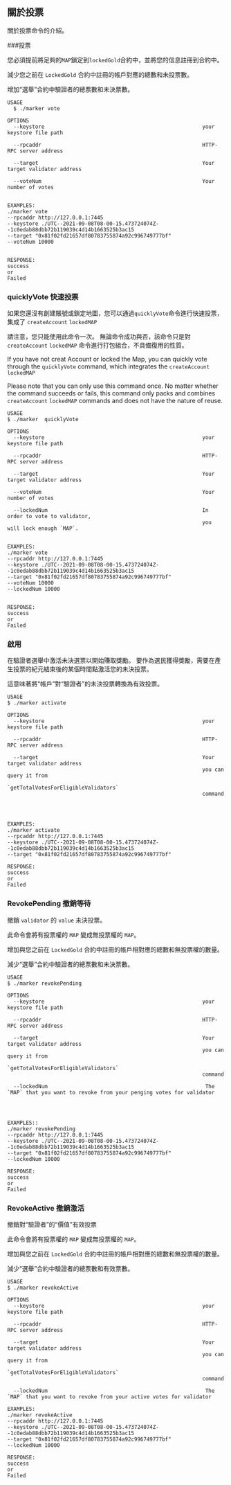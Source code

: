 ## 關於投票

關於投票命令的介紹。

###投票

您必須提前將足夠的`MAP`鎖定到`lockedGold`合約中，並將您的信息註冊到合約中。

減少您之前在 `LockedGold` 合約中註冊的帳戶對應的總數和未投票數。

增加“選舉”合約中驗證者的總票數和未決票數。

```shell
USAGE
  $ ./marker vote

OPTIONS
  --keystore                                                   your keystore file path
  
  --rpcaddr                                                    HTTP-RPC server address 
                                                               
  --target                                                     Your target validator address
  
  --voteNum                                                    Your number of votes

                                                                                                            
EXAMPLES:
./marker vote
--rpcaddr http://127.0.0.1:7445
--keystore ./UTC--2021-09-08T08-00-15.473724074Z--1c0edab88dbb72b119039c4d14b1663525b3ac15
--target "0x81f02fd21657df80783755874a92c996749777bf"
--voteNum 10000


RESPONSE:
success
or
Failed
```


### quicklyVote 快速投票

如果您還沒有創建賬號或鎖定地圖，您可以通過`quicklyVote`命令進行快速投票，
集成了 `createAccount` `lockedMAP`

請注意，您只能使用此命令一次。 無論命令成功與否，該命令只是對`createAccount` `lockedMAP` 命令進行打包組合，不具備復用的性質。

If you have not creat Account or locked the Map, you can quickly vote through the `quicklyVote` command, which
integrates the `createAccount` `lockedMAP`

Please note that you can only use this command once. No matter whether the command succeeds or fails, this command only packs and combines `createAccount` `lockedMAP` commands and does not have the nature of reuse.

```shell
USAGE
$ ./marker  quicklyVote   

OPTIONS
  --keystore                                                   your keystore file path
  
  --rpcaddr                                                    HTTP-RPC server address 
                                                               
  --target                                                     Your target validator address
  
  --voteNum                                                    Your number of votes
  
  --lockedNum                                                  In order to vote to validator,
                                                               you will lock enough `MAP`.

                                                                                                            
EXAMPLES:
./marker vote
--rpcaddr http://127.0.0.1:7445
--keystore ./UTC--2021-09-08T08-00-15.473724074Z--1c0edab88dbb72b119039c4d14b1663525b3ac15
--target "0x81f02fd21657df80783755874a92c996749777bf"
--voteNum 10000
--lockedNum 10000


RESPONSE:
success
or
Failed
```
### 啟用

在驗證者選舉中激活未決選票以開始賺取獎勵。 要作為選民獲得獎勵，需要在產生投票的紀元結束後的某個時間點激活您的未決投票。

這意味著將“帳戶”對“驗證者”的未決投票轉換為有效投票。

```shell
USAGE
$ ./marker activate   

OPTIONS
  --keystore                                                   your keystore file path
  
  --rpcaddr                                                    HTTP-RPC server address 
                                                               
  --target                                                     Your target validator address
                                                               you can query it from 
                                                               `getTotalVotesForEligibleValidators`
                                                               command
  


                                                                                                            
EXAMPLES:
./marker activate
--rpcaddr http://127.0.0.1:7445
--keystore ./UTC--2021-09-08T08-00-15.473724074Z--1c0edab88dbb72b119039c4d14b1663525b3ac15
--target "0x81f02fd21657df80783755874a92c996749777bf"

RESPONSE:
success
or
Failed
```

### RevokePending 撤銷等待

撤銷 `validator` 的 `value` 未決投票。

此命令會將有投票權的 `MAP` 變成無投票權的 `MAP`。

增加與您之前在 `LockedGold` 合約中註冊的帳戶相對應的總數和無投票權的數量。

減少“選舉”合約中驗證者的總票數和未決票數。


```shell
USAGE
$ ./marker revokePending   

OPTIONS
  --keystore                                                   your keystore file path

  --rpcaddr                                                    HTTP-RPC server address 
                                                               
  --target                                                     Your target validator address
                                                               you can query it from 
                                                               `getTotalVotesForEligibleValidators`
                                                               command
                                                               
  --lockedNum                                                   The `MAP` that you want to revoke from your penging votes for validator
  


                                                                                                            
EXAMPLES::
./marker revokePending
--rpcaddr http://127.0.0.1:7445
--keystore ./UTC--2021-09-08T08-00-15.473724074Z--1c0edab88dbb72b119039c4d14b1663525b3ac15
--target "0x81f02fd21657df80783755874a92c996749777bf"
--lockedNum 10000

RESPONSE:
success
or
Failed
```

### RevokeActive 撤銷激活

撤銷對“驗證者”的“價值”有效投票

此命令會將有投票權的 `MAP` 變成無投票權的 `MAP`。

增加與您之前在 `LockedGold` 合約中註冊的帳戶相對應的總數和無投票權的數量。

減少“選舉”合約中驗證者的總票數和有效票數。
```shell
USAGE
$ ./marker revokeActive

OPTIONS
  --keystore                                                   your keystore file path

  --rpcaddr                                                    HTTP-RPC server address 
                                                               
  --target                                                     Your target validator address
                                                               you can query it from 
                                                               `getTotalVotesForEligibleValidators`
                                                               command
                                                               
  --lockedNum                                                   The `MAP` that you want to revoke from your active votes for validator
                                                                                                             
EXAMPLES:
./marker revokeActive
--rpcaddr http://127.0.0.1:7445
--keystore ./UTC--2021-09-08T08-00-15.473724074Z--1c0edab88dbb72b119039c4d14b1663525b3ac15
--target "0x81f02fd21657df80783755874a92c996749777bf"
--lockedNum 10000

RESPONSE:
success
or
Failed
```

